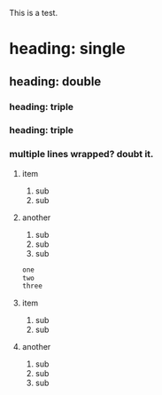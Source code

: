 This is a test.

# heading: single

## heading: double

### heading: triple

### heading: triple
### multiple lines wrapped? doubt it.

1. item
    1. sub
    1. sub
1. another
    1. sub
    1. sub
    1. sub

    ```bash
    one
    two
    three
    ```

1. item
    1. sub
    1. sub
1. another
    1. sub
    1. sub
    1. sub
